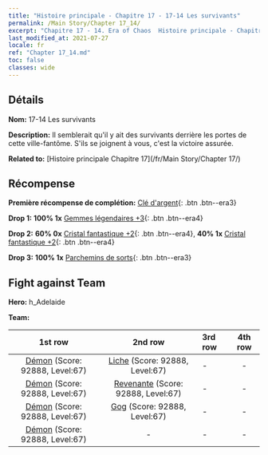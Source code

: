 ```yaml
---
title: "Histoire principale - Chapitre 17 - 17-14 Les survivants"
permalink: /Main Story/Chapter 17_14/
excerpt: "Chapitre 17 - 14. Era of Chaos  Histoire principale - Chapitre 17_14. 17-14 Les survivants"
last_modified_at: 2021-07-27
locale: fr
ref: "Chapter 17_14.md"
toc: false
classes: wide
---
```


## Détails

 **Nom:** 17-14 Les survivants

 **Description:** Il semblerait qu'il y ait des survivants derrière les portes de cette ville-fantôme. S'ils se joignent à vous, c'est la victoire assurée.

 **Related to:** [Histoire principale Chapitre 17](/fr/Main Story/Chapter 17/)

## Récompense

 **Première récompense de complétion:** [Clé d'argent](/ItemsFR/con_693/){: .btn .btn--era3}

 **Drop 1:** **100% 1x** [Gemmes légendaires +3](/ItemsFR/mat_58/){: .btn .btn--era4}

 **Drop 2:** **60% 0x** [Cristal fantastique +2](/ItemsFR/mat_52/){: .btn .btn--era4}, **40% 1x** [Cristal fantastique +2](/ItemsFR/mat_52/){: .btn .btn--era4}

 **Drop 3:** **100% 1x** [Parchemins de sorts](/ItemsFR/con_694/){: .btn .btn--era3}


## Fight against Team
 **Hero:** h_Adelaide

 **Team:**


  | 1st row | 2nd row | 3rd row | 4th row |
  |:----:|:----:|:----|:----:|
  | [Démon](/fr/units/Demon/) (Score: 92888, Level:67)  | [Liche](/fr/units/Lich/) (Score: 92888, Level:67)  | - | - |
  | [Démon](/fr/units/Demon/) (Score: 92888, Level:67)  | [Revenante](/fr/units/Wight/) (Score: 92888, Level:67)  | - | - |
  | [Démon](/fr/units/Demon/) (Score: 92888, Level:67)  | [Gog](/fr/units/Gog/) (Score: 92888, Level:67)  | - | - |
  | [Démon](/fr/units/Demon/) (Score: 92888, Level:67)  | - | - | - |


